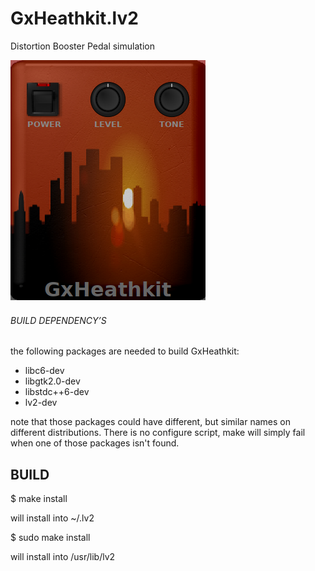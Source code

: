 # GxHeathkit.lv2
Distortion Booster Pedal simulation


![GxHyperion](https://raw.githubusercontent.com/brummer10/GxHeathkit.lv2/master/GxHeathkit.png)


###### BUILD DEPENDENCY’S 

the following packages are needed to build GxHeathkit:

- libc6-dev
- libgtk2.0-dev
- libstdc++6-dev
- lv2-dev

note that those packages could have different, but similar names 
on different distributions. There is no configure script, 
make will simply fail when one of those packages isn't found.

## BUILD 

$ make install

will install into ~/.lv2

$ sudo make install

will install into /usr/lib/lv2

